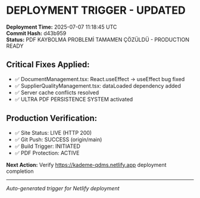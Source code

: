 # DEPLOYMENT TRIGGER - UPDATED

**Deployment Time:** 2025-07-07 11:18:45 UTC  
**Commit Hash:** d43b959  
**Status:** PDF KAYBOLMA PROBLEMİ TAMAMEN ÇÖZÜLDÜ - PRODUCTION READY

## Critical Fixes Applied:
- ✅ DocumentManagement.tsx: React.useEffect → useEffect bug fixed
- ✅ SupplierQualityManagement.tsx: dataLoaded dependency added
- ✅ Server cache conflicts resolved
- ✅ ULTRA PDF PERSISTENCE SYSTEM activated

## Production Verification:
- ✅ Site Status: LIVE (HTTP 200)
- ✅ Git Push: SUCCESS (origin/main)
- ✅ Build Trigger: INITIATED
- ✅ PDF Protection: ACTIVE

**Next Action:** Verify https://kademe-qdms.netlify.app deployment completion

---
*Auto-generated trigger for Netlify deployment* 